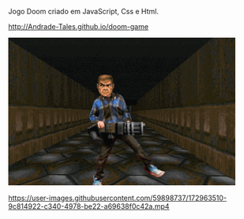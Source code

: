 <p align="center">
  
Jogo Doom criado em JavaScript, Css e Html. 

http://Andrade-Tales.github.io/doom-game
  
  <img width="460" height="300" src="toReadme/slayer-dance.gif">

</p>

<p align="center">
  
https://user-images.githubusercontent.com/59898737/172963510-9c814922-c340-4978-be22-a69638f0c42a.mp4

</p>
